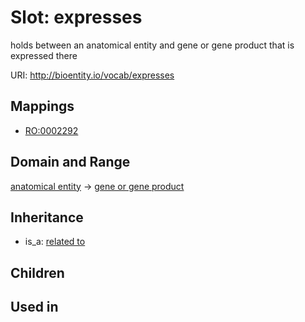 # Slot: expresses


holds between an anatomical entity and gene or gene product that is expressed there

URI: http://bioentity.io/vocab/expresses
## Mappings

 * [RO:0002292](http://purl.obolibrary.org/obo/RO_0002292)
## Domain and Range

[anatomical entity](AnatomicalEntity.md) -> [gene or gene product](GeneOrGeneProduct.md)
## Inheritance

 *  is_a: [related to](related_to.md)
## Children

## Used in

